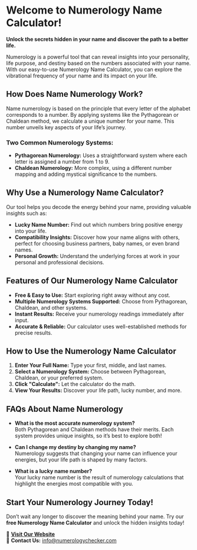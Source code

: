# Welcome to Numerology Name Calculator!

**Unlock the secrets hidden in your name and discover the path to a better life.**

Numerology is a powerful tool that can reveal insights into your personality, life purpose, and destiny based on the numbers associated with your name. With our easy-to-use Numerology Name Calculator, you can explore the vibrational frequency of your name and its impact on your life.

## How Does Name Numerology Work?

Name numerology is based on the principle that every letter of the alphabet corresponds to a number. By applying systems like the Pythagorean or Chaldean method, we calculate a unique number for your name. This number unveils key aspects of your life’s journey.

### Two Common Numerology Systems:
- **Pythagorean Numerology:** Uses a straightforward system where each letter is assigned a number from 1 to 9.
- **Chaldean Numerology:** More complex, using a different number mapping and adding mystical significance to the numbers.

## Why Use a Numerology Name Calculator?

Our tool helps you decode the energy behind your name, providing valuable insights such as:
- **Lucky Name Number:** Find out which numbers bring positive energy into your life.
- **Compatibility Insights:** Discover how your name aligns with others, perfect for choosing business partners, baby names, or even brand names.
- **Personal Growth:** Understand the underlying forces at work in your personal and professional decisions.

## Features of Our Numerology Name Calculator

- **Free & Easy to Use:** Start exploring right away without any cost.
- **Multiple Numerology Systems Supported:** Choose from Pythagorean, Chaldean, and other systems.
- **Instant Results:** Receive your numerology readings immediately after input.
- **Accurate & Reliable:** Our calculator uses well-established methods for precise results.

## How to Use the Numerology Name Calculator

1. **Enter Your Full Name:** Type your first, middle, and last names.
2. **Select a Numerology System:** Choose between Pythagorean, Chaldean, or your preferred system.
3. **Click "Calculate":** Let the calculator do the math.
4. **View Your Results:** Discover your life path, lucky number, and more.

## FAQs About Name Numerology

- **What is the most accurate numerology system?**  
  Both Pythagorean and Chaldean methods have their merits. Each system provides unique insights, so it’s best to explore both!

- **Can I change my destiny by changing my name?**  
  Numerology suggests that changing your name can influence your energies, but your life path is shaped by many factors.

- **What is a lucky name number?**  
  Your lucky name number is the result of numerology calculations that highlight the energies most compatible with you.

## Start Your Numerology Journey Today!

Don’t wait any longer to discover the meaning behind your name. Try our **free Numerology Name Calculator** and unlock the hidden insights today!

🔗 **[Visit Our Website](https://numerologychecker.com)**  
📧 **Contact Us:** info@numerologychecker.com
